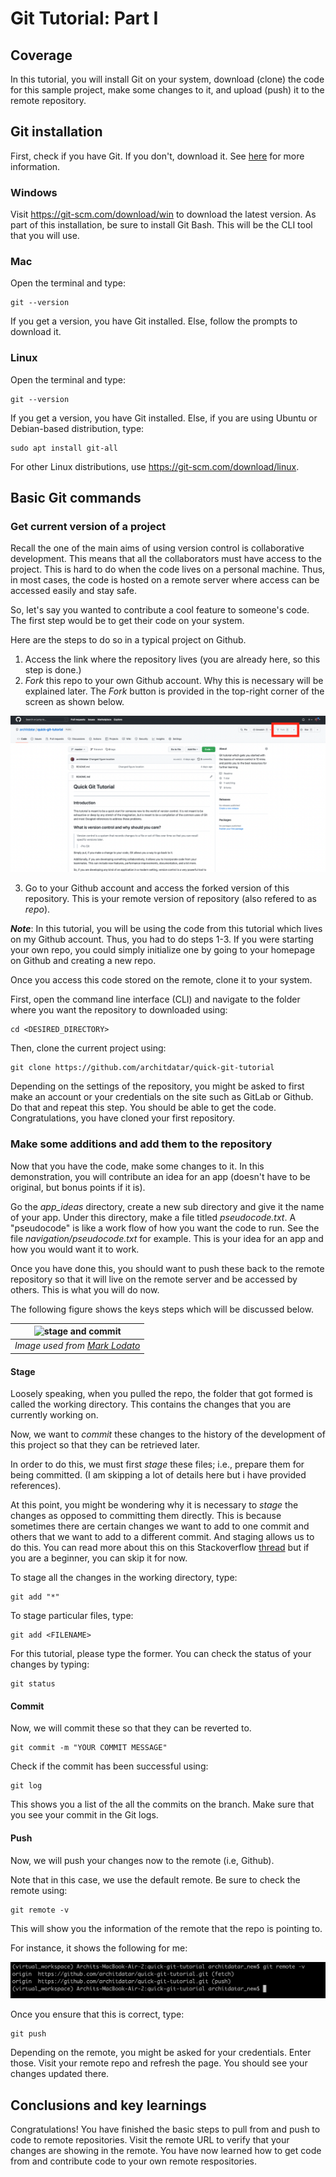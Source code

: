 
# Git Tutorial: Part I
## Coverage
In this tutorial, you will install Git on your system, download (clone) the code for this sample project, make some changes to it, and upload (push) it to the remote repository.  

## Git installation

First, check if you have Git. If you don't, download it. See [here](https://git-scm.com/book/en/v2/Getting-Started-Installing-Git) for more information. 

### Windows
Visit https://git-scm.com/download/win to download the latest version. As part of this installation, be sure to install Git Bash. This will be the CLI tool that you will use. 

### Mac
Open the terminal and type:
```
git --version
```
If you get a version, you have Git installed. Else, follow the prompts to download it. 

### Linux
Open the terminal and type:
```
git --version
```
If you get a version, you have Git installed. Else, if you are using Ubuntu or Debian-based distribution, type:
```
sudo apt install git-all
```
For other Linux distributions, use https://git-scm.com/download/linux.


## Basic Git commands

### Get current version of a project
Recall the one of the main aims of using version control is collaborative development. This means that all the collaborators must have access to the project. This is hard to do when the code lives on a personal machine. Thus, in most cases, the code is hosted on a remote server where access can be accessed easily and stay safe.

So, let's say you wanted to contribute a cool feature to someone's code. The first step would be to get their code on your system. 

Here are the steps to do so in a typical project on Github. 
1. Access the link where the repository lives (you are already here, so this step is done.)
2. *Fork* this repo to your own Github account. Why this is necessary will be explained later. The *Fork* button is provided in the top-right corner of the screen as shown below. 

![fork_image](images/fork.png)

3. Go to your Github account and access the forked version of this repository. This is your remote version of repository (also refered to as *repo*). 


__*Note*__: In this tutorial, you will be using the code from this tutorial which lives on my Github account. Thus, you had to do steps 1-3. If you were starting your own repo, you could simply initialize one by going to your homepage on Github and creating a new repo. 


Once you access this code stored on the remote, clone it to your system. 


First, open the command line interface (CLI) and navigate to the folder where you want the repository to downloaded using: 

```
cd <DESIRED_DIRECTORY>
```

Then, clone the current project using:
```
git clone https://github.com/architdatar/quick-git-tutorial
```

Depending on the settings of the repository, you might be asked to first make an account or your credentials on the site such as GitLab or Github. Do that and repeat this step. You should be able to get the code. Congratulations, you have cloned your first repository. 

### Make some additions and add them to the repository 
Now that you have the code, make some changes to it. In this demonstration, you will contribute an idea for an app (doesn't have to be original, but bonus points if it is). 

Go the *app_ideas* directory, create a new sub directory and give it the name of your app. Under this directory, make a file titled *pseudocode.txt*. A "pseudocode" is like a work flow of how you want the code to run. See the file *navigation/pseudocode.txt* for example. This is your idea for an app and how you would want it to work. 

Once you have done this, you should want to push these back to the remote repository so that it will live on the remote server and be accessed by others. This is what you will do now. 

The following figure shows the keys steps which will be discussed below. 

| ![stage and commit](https://marklodato.github.io/visual-git-guide/basic-usage.svg) |
| :--: |
| *Image used from [Mark Lodato](https://marklodato.github.io/visual-git-guide/index-en.html)* |

#### Stage
Loosely speaking, when you pulled the repo, the folder that got formed is called the working directory. This contains the changes that you are currently working on. 

Now, we want to *commit* these changes to the history of the development of this project so that they can be retrieved later. 

In order to do this, we must first *stage* these files; i.e., prepare them for being committed. (I am skipping a lot of details here but i have provided references). 

At this point, you might be wondering why it is necessary to *stage* the changes as opposed to committing them directly. This is because sometimes there are certain changes we want to add to one commit and others that we want to add to a different commit. And staging allows us to do this. You can read more about this on this Stackoverflow [thread](https://stackoverflow.com/questions/4878358/why-would-i-want-stage-before-committing-in-git) but if you are a beginner, you can skip it for now. 

To stage all the changes in the working directory, type:
```
git add "*"
```

To stage particular files, type:
```
git add <FILENAME>
```

For this tutorial, please type the former. You can check the status of your changes by typing: 
```
git status
```

#### Commit
Now, we will commit these so that they can be reverted to. 
```
git commit -m "YOUR COMMIT MESSAGE"
```
Check if the commit has been successful using:
```
git log
```
This shows you a list of the all the commits on the branch. Make sure that you see your commit in the Git logs. 

#### Push
Now, we will push your changes now to the remote (i.e, Github).

Note that in this case, we use the default remote. Be sure to check the remote using:
```
git remote -v
```
This will show you the information of the remote that the repo is pointing to. 

For instance, it shows the following for me: 

![git_remote_output_image](images/git_remote_output.png)

Once you ensure that this is correct, type: 
```
git push
```

Depending on the remote, you might be asked for your credentials. Enter those. Visit your remote repo and refresh the page. You should see your changes updated there. 


## Conclusions and key learnings
Congratulations! You have finished the basic steps to pull from and push to code to remote repositories. Visit the remote URL to verify that your changes are showing in the remote. You have now learned how to get code from and contribute code to your own remote respositories. 
